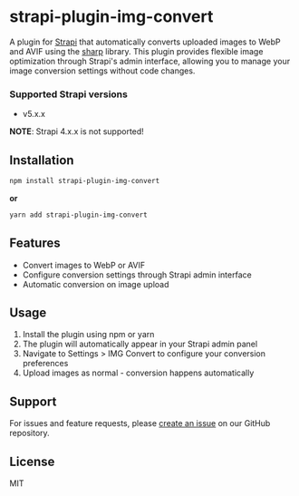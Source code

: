 # strapi-plugin-img-convert

A plugin for [Strapi](https://github.com/strapi/strapi) that automatically converts uploaded images to WebP and AVIF using the [sharp](https://sharp.pixelplumbing.com/) library. This plugin provides flexible image optimization through Strapi's admin interface, allowing you to manage your image conversion settings without code changes.

### Supported Strapi versions

- v5.x.x

**NOTE**: Strapi 4.x.x is not supported!

## Installation

```sh
npm install strapi-plugin-img-convert
```

**or**

```sh
yarn add strapi-plugin-img-convert
```

## Features

- Convert images to WebP or AVIF
- Configure conversion settings through Strapi admin interface
- Automatic conversion on image upload

## Usage

1. Install the plugin using npm or yarn
2. The plugin will automatically appear in your Strapi admin panel
3. Navigate to Settings > IMG Convert to configure your conversion preferences
4. Upload images as normal - conversion happens automatically

## Support

For issues and feature requests, please [create an issue](https://github.com/d1sxcat/strapi-plugin-img-convert/issues) on our GitHub repository.

## License

MIT

